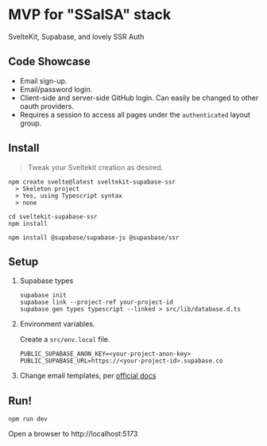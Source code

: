 # MVP for "SSalSA" stack

SvelteKit, Supabase, and lovely SSR Auth

## Code Showcase

- Email sign-up.
- Email/password login.
- Client-side and server-side GitHub login. Can easily be changed to other oauth providers.
- Requires a session to access all pages under the `authenticated` layout group.

## Install

> Tweak your Sveltekit creation as desired.

```
npm create svelte@latest sveltekit-supabase-ssr
  > Skeleton project
  > Yes, using Typescript syntax
  > none

cd sveltekit-supabase-ssr
npm install

npm install @supabase/supabase-js @supasbase/ssr
```

## Setup

1. Supabase types
    ```
    supabase init
    supabase link --project-ref your-project-id
    supabase gen types typescript --linked > src/lib/database.d.ts
    ```

2. Environment variables.
    
    Create a `src/env.local` file.
    ```
    PUBLIC_SUPABASE_ANON_KEY=<your-project-anon-key>
    PUBLIC_SUPABASE_URL=https://<your-project-id>.supabase.co
    ```

3. Change email templates, per [official docs](https://supabase.com/docs/guides/auth/server-side/email-based-auth-with-pkce-flow-for-ssr?framework=sveltekit#update-email-templates-with-url-for-api-endpoint)

## Run!

```
npm run dev
```

Open a browser to http://localhost:5173